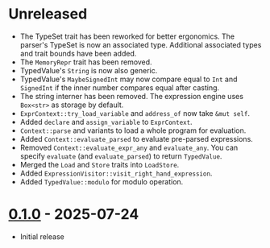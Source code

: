 # Unreleased

- The TypeSet trait has been reworked for better ergonomics. The parser's TypeSet is now an associated type. Additional associated types and trait bounds have been added.
- The `MemoryRepr` trait has been removed.
- TypedValue's `String` is now also generic.
- TypedValue's `MaybeSignedInt` may now compare equal to `Int` and `SignedInt` if the inner number compares equal after casting.
- The string interner has been removed. The expression engine uses `Box<str>` as storage by default.
- `ExprContext::try_load_variable` and `address_of` now take `&mut self`.
- Added `declare` and `assign_variable` to `ExprContext`.
- `Context::parse` and variants to load a whole program for evaluation.
- Added `Context::evaluate_parsed` to evaluate pre-parsed expressions.
- Removed `Context::evaluate_expr_any` and `evaluate_any`. You can specify `evaluate` (and `evaluate_parsed`) to return `TypedValue`.
- Merged the `Load` and `Store` traits into `LoadStore`.
- Added `ExpressionVisitor::visit_right_hand_expression`.
- Added `TypedValue::modulo` for modulo operation.

# [0.1.0] - 2025-07-24

- Initial release

[0.1.0]: https://github.com/bugadani/somni/releases/tag/somni-expr-v0.1.0
